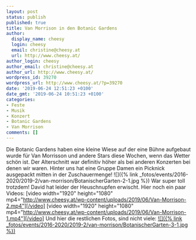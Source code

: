 ```yaml
---
layout: post
status: publish
published: true
title: Van Morrison in den Botanic Gardens
author:
  display_name: cheesy
  login: cheesy
  email: christine@cheesy.at
  url: http://www.cheesy.at/
author_login: cheesy
author_email: christine@cheesy.at
author_url: http://www.cheesy.at/
wordpress_id: 39270
wordpress_url: http://www.cheesy.at/?p=39270
date: '2019-06-24 12:51:23 +0100'
date_gmt: '2019-06-24 10:51:23 +0100'
categories:
- Feste
- Musik
- Konzert
- Botanic Gardens
- Van Morrison
comments: []
---
```

Die Botanic Gardens haben eine kleine Wiese auf der eine Bühne aufgebaut wurde für Van Morrisson und andere Stars diese Wochen, wenn das Wetter schön ist.
Der Alterschnitt war definitiv höher als bei anderen Konzerten bei denen wir waren. Hinter uns hat eine Gruppe Damen ein Picknick ausgepackt mitten in der Zuschauermenge!
![]({% link _fotos/events/2016-2020/2019-2/van-morrison/BotanischerGarten-2-1.jpg %})
War super toll trotzdem! David hat leider der Heuschnupfen erwischt.
Hier noch ein paar Videos:
[video width="1920" height="1080" mp4="http://www.cheesy.at/wp-content/uploads/2019/06/Van-Morrison-2.mp4"][/video]
[video width="1920" height="1080" mp4="http://www.cheesy.at/wp-content/uploads/2019/06/Van-Morrison-1.mp4"][/video]
Und hier die restlichen Fotos, sind nicht viele:
[![]({% link _fotos/events/2016-2020/2019-2/van-morrison/BotanischerGarten-3-1.jpg %})](http://www.cheesy.at/fotos/events/van-morrison/)
